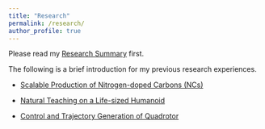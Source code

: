 ```yaml
---
title: "Research"
permalink: /research/
author_profile: true
---
```

Please read my [Research Summary](https://github.com/Wenbin-Xu/Wenbin-Xu.github.io/blob/master/files/Research%20Summary%20.pdf) first. 

The following is a brief introduction for my previous research experiences.

* [Scalable Production of Nitrogen-doped Carbons (NCs)](https://Wenbin-Xu.github.io/research/nc)

* [Natural Teaching on a Life-sized Humanoid](https://Wenbin-Xu.github.io/research/humanoid)

* [Control and Trajectory Generation of Quadrotor](https://Wenbin-Xu.github.io/research/quadrotor)
